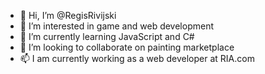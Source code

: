 - 👋 Hi, I’m @RegisRivijski
- 👀 I’m interested in game and web development
- 🌱 I’m currently learning JavaScript and C#
- 💞️ I’m looking to collaborate on painting marketplace
- 📫 I am currently working as a web developer at RIA.com

<!---
RegisRivijski/RegisRivijski is a ✨ special ✨ repository because its `README.md` (this file) appears on your GitHub profile.
You can click the Preview link to take a look at your changes.
--->
